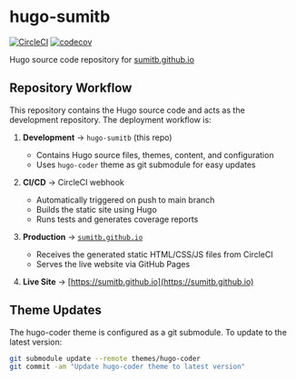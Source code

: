# hugo-sumitb

[![CircleCI](https://circleci.com/gh/sumitb/sumitb.github.io.svg?style=shield)](https://circleci.com/gh/circleci/circleci-docs)
[![codecov](https://codecov.io/gh/sumitb/sumitb.github.io/branch/main/graph/badge.svg?token=2HFMG4Q2AM)](https://codecov.io/gh/sumitb/sumitb.github.io)

Hugo source code repository for [sumitb.github.io](https://sumitb.github.io)

## Repository Workflow

This repository contains the Hugo source code and acts as the development repository. The deployment workflow is:

1. **Development** → `hugo-sumitb` (this repo)
   - Contains Hugo source files, themes, content, and configuration
   - Uses `hugo-coder` theme as git submodule for easy updates

2. **CI/CD** → CircleCI webhook
   - Automatically triggered on push to main branch
   - Builds the static site using Hugo
   - Runs tests and generates coverage reports

3. **Production** → [`sumitb.github.io`](https://github.com/sumitb/sumitb.github.io)
   - Receives the generated static HTML/CSS/JS files from CircleCI
   - Serves the live website via GitHub Pages

4. **Live Site** → [https://sumitb.github.io](https://sumitb.github.io)

## Theme Updates

The hugo-coder theme is configured as a git submodule. To update to the latest version:

```bash
git submodule update --remote themes/hugo-coder
git commit -am "Update hugo-coder theme to latest version"
```